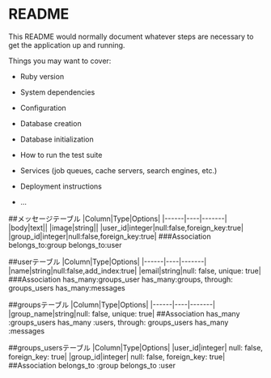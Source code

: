# README

This README would normally document whatever steps are necessary to get the
application up and running.

Things you may want to cover:

* Ruby version

* System dependencies

* Configuration

* Database creation

* Database initialization

* How to run the test suite

* Services (job queues, cache servers, search engines, etc.)

* Deployment instructions

* ...

##メッセージテーブル
|Column|Type|Options|
|------|----|-------|
|body|text||
|image|string||
|user_id|integer|null:false,foreign_key:true|
|group_id|integer|null:false,foreign_key:true|
###Association
belongs_to:group
belongs_to:user

##userテーブル
|Column|Type|Options|
|------|----|-------|
|name|string|null:false,add_index:true|
|email|string|null: false, unique: true|
###Association
has_many:groups_user
has_many:groups, through: groups_users
has_many:messages

##groupsテーブル
|Column|Type|Options|
|------|----|-------|
|group_name|string|null: false, unique: true|
##Association
has_many :groups_users
has_many :users, through: groups_users
has_many :messages

##groups_usersテーブル
|Column|Type|Options|
|user_id|integer| null: false, foreign_key: true|
|group_id|integer| null: false, foreign_key: true|
##Association
belongs_to :group
belongs_to :user



